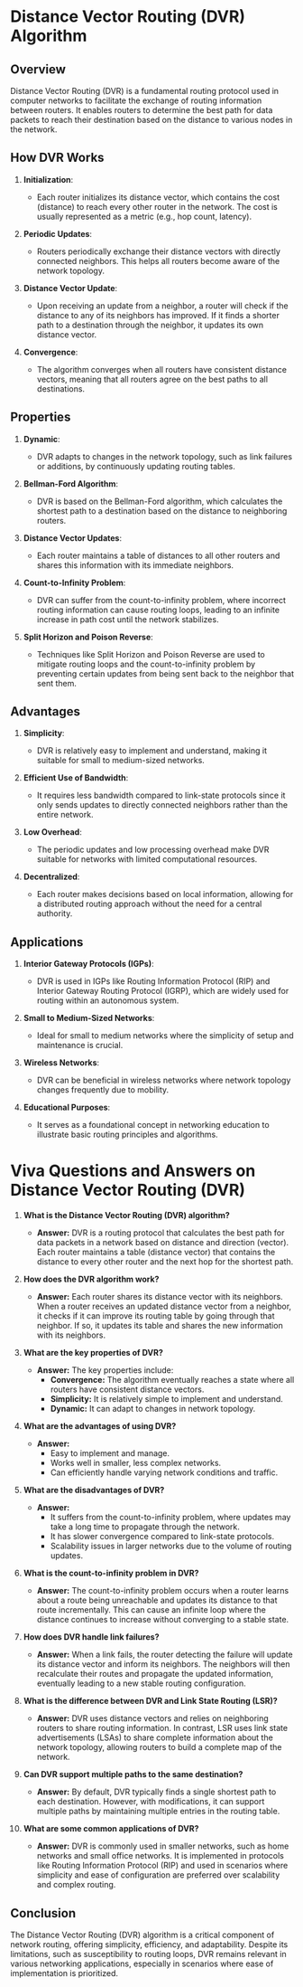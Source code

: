 
# Distance Vector Routing (DVR) Algorithm

## Overview

Distance Vector Routing (DVR) is a fundamental routing protocol used in computer networks to facilitate the exchange of routing information between routers. It enables routers to determine the best path for data packets to reach their destination based on the distance to various nodes in the network.

## How DVR Works

1. **Initialization**:
   - Each router initializes its distance vector, which contains the cost (distance) to reach every other router in the network. The cost is usually represented as a metric (e.g., hop count, latency).

2. **Periodic Updates**:
   - Routers periodically exchange their distance vectors with directly connected neighbors. This helps all routers become aware of the network topology.

3. **Distance Vector Update**:
   - Upon receiving an update from a neighbor, a router will check if the distance to any of its neighbors has improved. If it finds a shorter path to a destination through the neighbor, it updates its own distance vector.

4. **Convergence**:
   - The algorithm converges when all routers have consistent distance vectors, meaning that all routers agree on the best paths to all destinations.

## Properties

1. **Dynamic**:
   - DVR adapts to changes in the network topology, such as link failures or additions, by continuously updating routing tables.

2. **Bellman-Ford Algorithm**:
   - DVR is based on the Bellman-Ford algorithm, which calculates the shortest path to a destination based on the distance to neighboring routers.

3. **Distance Vector Updates**:
   - Each router maintains a table of distances to all other routers and shares this information with its immediate neighbors.

4. **Count-to-Infinity Problem**:
   - DVR can suffer from the count-to-infinity problem, where incorrect routing information can cause routing loops, leading to an infinite increase in path cost until the network stabilizes.

5. **Split Horizon and Poison Reverse**:
   - Techniques like Split Horizon and Poison Reverse are used to mitigate routing loops and the count-to-infinity problem by preventing certain updates from being sent back to the neighbor that sent them.

## Advantages

1. **Simplicity**:
   - DVR is relatively easy to implement and understand, making it suitable for small to medium-sized networks.

2. **Efficient Use of Bandwidth**:
   - It requires less bandwidth compared to link-state protocols since it only sends updates to directly connected neighbors rather than the entire network.

3. **Low Overhead**:
   - The periodic updates and low processing overhead make DVR suitable for networks with limited computational resources.

4. **Decentralized**:
   - Each router makes decisions based on local information, allowing for a distributed routing approach without the need for a central authority.

## Applications

1. **Interior Gateway Protocols (IGPs)**:
   - DVR is used in IGPs like Routing Information Protocol (RIP) and Interior Gateway Routing Protocol (IGRP), which are widely used for routing within an autonomous system.

2. **Small to Medium-Sized Networks**:
   - Ideal for small to medium networks where the simplicity of setup and maintenance is crucial.

3. **Wireless Networks**:
   - DVR can be beneficial in wireless networks where network topology changes frequently due to mobility.

4. **Educational Purposes**:
   - It serves as a foundational concept in networking education to illustrate basic routing principles and algorithms.

# Viva Questions and Answers on Distance Vector Routing (DVR)

1. **What is the Distance Vector Routing (DVR) algorithm?**
   - **Answer:** DVR is a routing protocol that calculates the best path for data packets in a network based on distance and direction (vector). Each router maintains a table (distance vector) that contains the distance to every other router and the next hop for the shortest path.

2. **How does the DVR algorithm work?**
   - **Answer:** Each router shares its distance vector with its neighbors. When a router receives an updated distance vector from a neighbor, it checks if it can improve its routing table by going through that neighbor. If so, it updates its table and shares the new information with its neighbors.

3. **What are the key properties of DVR?**
   - **Answer:** The key properties include:
     - **Convergence:** The algorithm eventually reaches a state where all routers have consistent distance vectors.
     - **Simplicity:** It is relatively simple to implement and understand.
     - **Dynamic:** It can adapt to changes in network topology.

4. **What are the advantages of using DVR?**
   - **Answer:**
     - Easy to implement and manage.
     - Works well in smaller, less complex networks.
     - Can efficiently handle varying network conditions and traffic.

5. **What are the disadvantages of DVR?**
   - **Answer:**
     - It suffers from the count-to-infinity problem, where updates may take a long time to propagate through the network.
     - It has slower convergence compared to link-state protocols.
     - Scalability issues in larger networks due to the volume of routing updates.

6. **What is the count-to-infinity problem in DVR?**
   - **Answer:** The count-to-infinity problem occurs when a router learns about a route being unreachable and updates its distance to that route incrementally. This can cause an infinite loop where the distance continues to increase without converging to a stable state.

7. **How does DVR handle link failures?**
   - **Answer:** When a link fails, the router detecting the failure will update its distance vector and inform its neighbors. The neighbors will then recalculate their routes and propagate the updated information, eventually leading to a new stable routing configuration.

8. **What is the difference between DVR and Link State Routing (LSR)?**
   - **Answer:** DVR uses distance vectors and relies on neighboring routers to share routing information. In contrast, LSR uses link state advertisements (LSAs) to share complete information about the network topology, allowing routers to build a complete map of the network.

9. **Can DVR support multiple paths to the same destination?**
   - **Answer:** By default, DVR typically finds a single shortest path to each destination. However, with modifications, it can support multiple paths by maintaining multiple entries in the routing table.

10. **What are some common applications of DVR?**
    - **Answer:** DVR is commonly used in smaller networks, such as home networks and small office networks. It is implemented in protocols like Routing Information Protocol (RIP) and used in scenarios where simplicity and ease of configuration are preferred over scalability and complex routing.

## Conclusion

The Distance Vector Routing (DVR) algorithm is a critical component of network routing, offering simplicity, efficiency, and adaptability. Despite its limitations, such as susceptibility to routing loops, DVR remains relevant in various networking applications, especially in scenarios where ease of implementation is prioritized.
